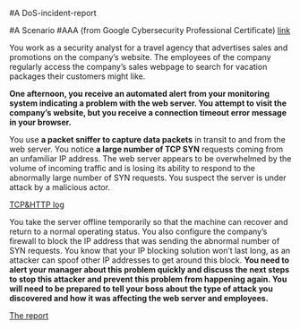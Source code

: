 #A DoS-incident-report

#A Scenario
#AAA (from Google Cybersecurity Professional Certificate) [link](https://www.coursera.org/professional-certificates/google-cybersecurity)

You work as a security analyst for a travel agency that advertises sales and promotions on the company’s website. The employees of the company regularly access the company’s sales webpage to search for vacation packages their customers might like. 

**One afternoon, you receive an automated alert from your monitoring system indicating a problem with the web server. You attempt to visit the company’s website, but you receive a connection timeout error message in your browser.**

You use **a packet sniffer to capture data packets** in transit to and from the web server. You notice **a large number of TCP SYN** requests coming from an unfamiliar IP address. The web server appears to be overwhelmed by the volume of incoming traffic and is losing its ability to respond to the abnormally large number of SYN requests. You suspect the server is under attack by a malicious actor.

[TCP&HTTP log](https://github.com/nickolas-atreides/DoS-incident-report/blob/main/Wireshark%20TCP_HTTP%20log.xlsx)

You take the server offline temporarily so that the machine can recover and return to a normal operating status. You also configure the company’s firewall to block the IP address that was sending the abnormal number of SYN requests. You know that your IP blocking solution won’t last long, as an attacker can spoof other IP addresses to get around this block. **You need to alert your manager about this problem quickly and discuss the next steps to stop this attacker and prevent this problem from happening again. You will need to be prepared to tell your boss about the type of attack you discovered and how it was affecting the web server and employees.**

[The report](https://github.com/nickolas-atreides/DoS-incident-report/blob/main/Cybersecurity%20incident%20report.pdf)
